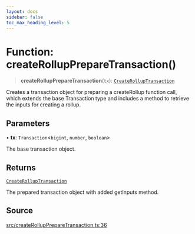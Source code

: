```yaml
---
layout: docs
sidebar: false
toc_max_heading_level: 5
---
```


# Function: createRollupPrepareTransaction()

> **createRollupPrepareTransaction**(`tx`): [`CreateRollupTransaction`](../type-aliases/CreateRollupTransaction.md)

Creates a transaction object for preparing a createRollup function call,
which extends the base Transaction type and includes a method to retrieve the
inputs for creating a rollup.

## Parameters

• **tx**: `Transaction`\<`bigint`, `number`, `boolean`\>

The base transaction object.

## Returns

[`CreateRollupTransaction`](../type-aliases/CreateRollupTransaction.md)

The prepared transaction object with added getInputs method.

## Source

[src/createRollupPrepareTransaction.ts:36](https://github.com/anegg0/arbitrum-orbit-sdk/blob/b24cbe9cd68eb30d18566196d2c909bd4086db10/src/createRollupPrepareTransaction.ts#L36)
